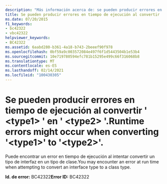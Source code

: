 ```yaml
---
description: "Más información acerca de: se pueden producir errores en tiempo de ejecución al convertir ' <type1> ' en ' <type2> '."
title: Se pueden producir errores en tiempo de ejecución al convertir ' <type1> ' en ' <type2> '.
ms.date: 07/20/2015
f1_keywords:
- bc42322
- vbc42322
helpviewer_keywords:
- BC42322
ms.assetid: 6aabd280-b361-4a18-b743-2beeef90f978
ms.openlocfilehash: 0bf59a9c003572084e497f6f1d5443504b1e53b4
ms.sourcegitcommit: 10e719780594efc781b15295e499c66f316068b8
ms.translationtype: MT
ms.contentlocale: es-ES
ms.lasthandoff: 02/14/2021
ms.locfileid: "100430305"
---
```

# <a name="runtime-errors-might-occur-when-converting-type1-to-type2"></a><span data-ttu-id="492e0-103">Se pueden producir errores en tiempo de ejecución al convertir ' \<type1> ' en ' \<type2> '.</span><span class="sxs-lookup"><span data-stu-id="492e0-103">Runtime errors might occur when converting '\<type1>' to '\<type2>'.</span></span>

<span data-ttu-id="492e0-104">Puede encontrar un error en tiempo de ejecución al intentar convertir un tipo de interfaz en un tipo de clase.</span><span class="sxs-lookup"><span data-stu-id="492e0-104">You may encounter an error at run time when attempting to convert an interface type to a class type.</span></span>

<span data-ttu-id="492e0-105">**Id. de error:** BC42322</span><span class="sxs-lookup"><span data-stu-id="492e0-105">**Error ID:** BC42322</span></span>
